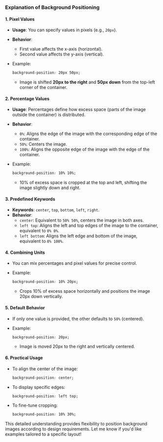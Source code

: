 ### Explanation of Background Positioning

#### 1. **Pixel Values**

- **Usage**: You can specify values in pixels (e.g., `20px`).
- **Behavior**:
    - First value affects the x-axis (horizontal).
    - Second value affects the y-axis (vertical).
- Example:
    
    ```css
    background-position: 20px 50px;
    ```
    
    - Image is shifted **20px to the right** and **50px down** from the top-left corner of the container.

#### 2. **Percentage Values**

- **Usage**: Percentages define how excess space (parts of the image outside the container) is distributed.
- **Behavior**:
    - `0%`: Aligns the edge of the image with the corresponding edge of the container.
    - `50%`: Centers the image.
    - `100%`: Aligns the opposite edge of the image with the edge of the container.
- Example:
    
    ```css
    background-position: 10% 10%;
    ```
    
    - 10% of excess space is cropped at the top and left, shifting the image slightly down and right.

#### 3. **Predefined Keywords**

- **Keywords**: `center`, `top`, `bottom`, `left`, `right`.
- **Behavior**:
    - `center`: Equivalent to `50% 50%`, centers the image in both axes.
    - `left top`: Aligns the left and top edges of the image to the container, equivalent to `0% 0%`.
    - `left bottom`: Aligns the left edge and bottom of the image, equivalent to `0% 100%`.

#### 4. **Combining Units**

- You can mix percentages and pixel values for precise control.
- Example:
    
    ```css
    background-position: 10% 20px;
    ```
    
    - Crops 10% of excess space horizontally and positions the image 20px down vertically.

#### 5. **Default Behavior**

- If only one value is provided, the other defaults to `50%` (centered).
- Example:
    
    ```css
    background-position: 20px;
    ```
    
    - Image is moved 20px to the right and vertically centered.

#### 6. **Practical Usage**

- To align the center of the image:
    
    ```css
    background-position: center;
    ```
    
- To display specific edges:
    
    ```css
    background-position: left top;
    ```
    
- To fine-tune cropping:
    
    ```css
    background-position: 10% 30%;
    ```
    

This detailed understanding provides flexibility to position background images according to design requirements. Let me know if you'd like examples tailored to a specific layout!